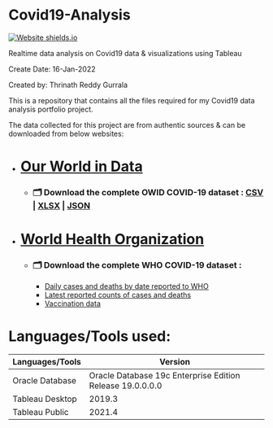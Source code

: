 # Covid19-Analysis
 
[![Website shields.io](https://camo.githubusercontent.com/950a7a6b70ab7a01ee2a2934e0b6e9f1534cab8871f4b4174c92acba159fdf82/68747470733a2f2f696d672e736869656c64732e696f2f7374617469632f76313f7374796c653d666f722d7468652d6261646765266d6573736167653d5461626c65617526636f6c6f723d453937363237266c6f676f3d5461626c656175266c6f676f436f6c6f723d464646464646266c6162656c3d)](https://public.tableau.com/views/CoronavirusCOVID-19AnalysisRealtime_16423844837860/NewCases_1?:language=en-US&:display_count=n&:origin=viz_share_link)

Realtime data analysis on Covid19 data & visualizations using Tableau

Create Date: 16-Jan-2022

Created by: Thrinath Reddy Gurrala

This is a repository that contains all the files required for my Covid19 data analysis portfolio project.

The data collected for this project are from authentic sources & can be downloaded from below websites:

* # [Our World in Data](https://ourworldindata.org/coronavirus) 
  * ### 🗂️ Download the complete OWID COVID-19 dataset : [CSV](https://covid.ourworldindata.org/data/owid-covid-data.csv) | [XLSX](https://covid.ourworldindata.org/data/owid-covid-data.xlsx) | [JSON](https://covid.ourworldindata.org/data/owid-covid-data.json)

* # [World Health Organization](https://covid19.who.int/info/)
  * ### 🗂️ Download the complete WHO COVID-19 dataset : 
    * [Daily cases and deaths by date reported to WHO](https://covid19.who.int/WHO-COVID-19-global-data.csv)
    * [Latest reported counts of cases and deaths](https://covid19.who.int/WHO-COVID-19-global-table-data.csv)
    * [Vaccination data](https://covid19.who.int/who-data/vaccination-data.csv)

# Languages/Tools used:


| Languages/Tools             | Version                                                   |
|-----------------------------|-----------------------------------------------------------|
| Oracle Database             | Oracle Database 19c Enterprise Edition Release 19.0.0.0.0 |
| Tableau Desktop             | 2019.3                                                    |
| Tableau Public              | 2021.4                                                    |
